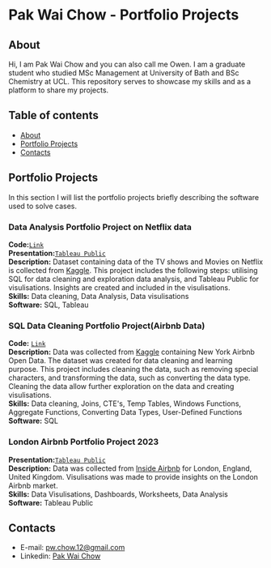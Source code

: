 # Pak Wai Chow - Portfolio Projects

## About

Hi, I am Pak Wai Chow and you can also call me Owen. I am a graduate student who studied MSc Management at University of Bath and BSc Chemistry at UCL. This repository serves to showcase my skills and as a platform to share my projects.
<br>

## Table of contents
- [About](#about)
- [Portfolio Projects](#portfolio-projects)
- [Contacts](#contacts)

## Portfolio Projects
In this section I will list the portfolio projects briefly describing the software used to solve cases.

### Data Analysis Portfolio Project on Netflix data
**Code:**[`Link`](https://github.com/OwenChow12/Portfolio_Project/blob/main/Netflix%20data%20analysis%20.sql)  
**Presentation:**[`Tableau Public`](https://public.tableau.com/app/profile/pak.wai.chow/viz/NetflixAnalysisandDataExplorationPortfolioProject/NetflixContentbyCountries)  
**Description:** Dataset containing data of the TV shows and Movies on Netflix is collected from [Kaggle](https://www.kaggle.com/datasets/shivamb/netflix-shows). This project includes the following steps: utilising SQL for data cleaning and exploration data analysis, and Tableau Public for visulisations. Insights are created and included in the visulisations.   
**Skills:** Data cleaning, Data Analysis, Data visulisations   
**Software:** SQL, Tableau  

### SQL Data Cleaning Portfolio Project(Airbnb Data)
**Code:** [`Link`](https://github.com/OwenChow12/Portfolio_Project/blob/4256e5b432f20df1e4d4c71c8c851a5f6b09f26c/SQL%20Data%20Cleaning%20Portfolio%20Project%20(Airbnb%20Data).sql)   
**Description:** Data was collected from [Kaggle](https://www.kaggle.com/datasets/arianazmoudeh/airbnbopendata) containing New York Airbnb Open Data. The dataset was created for data cleaning and learning purpose. This project includes cleaning the data, such as removing special characters, and transforming the data, such as converting the data type. Cleaning the data allow further exploration on the data and creating visulisations.    
**Skills:** Data cleaning, Joins, CTE's, Temp Tables, Windows Functions, Aggregate Functions, Converting Data Types, User-Defined Functions   
**Software:** SQL   

### London Airbnb Portfolio Project 2023
**Presentation:**[`Tableau Public`](https://public.tableau.com/app/profile/pak.wai.chow/viz/LondonAirbnbPortfolioProject2023/GeneralInformation#2)        
**Description:** Data was collected from [Inside Airbnb](http://insideairbnb.com/get-the-data) for London, England, United Kingdom. Visulisations was made to provide insights on the London Airbnb market.      
**Skills:** Data Visulisations, Dashboards, Worksheets, Data Analysis    
**Software:** Tableau Public    





## Contacts
- E-mail: pw.chow.12@gmail.com
- Linkedin: [Pak Wai Chow](https://www.linkedin.com/in/pak-wai-chow-40200218a/)
